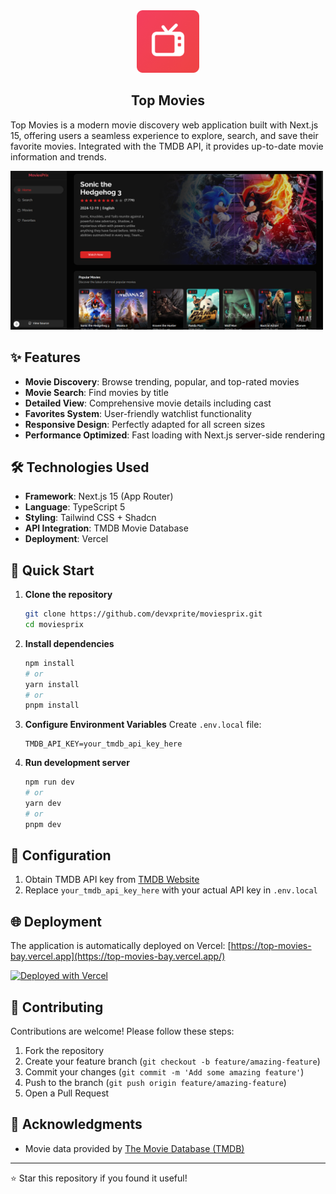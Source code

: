 <!-- # 🎬 MoviesPrix - Movie Exploration Platform

[![Live Demo](https://img.shields.io/badge/demo-live-brightgreen)](https://moviesprix.vercel.app)
[![GitHub stars](https://img.shields.io/github/stars/devxprite/moviesprix)](https://github.com/devxprite/moviesprix/stargazers)
[![Next.js](https://img.shields.io/badge/Next.js-15.0.0-black)](https://nextjs.org/)
[![TypeScript](https://img.shields.io/badge/TypeScript-5.0.0-blue)](https://www.typescriptlang.org/) -->

<div align="center">
    <img src="./public/android-chrome-192x192.png" alt="TopMovies" width="100" />
  <h2>Top Movies</h2>
  <!-- <a href="https://moviesprix.netlify.app/" target="_blank">➥ Live Demo</a> -->
    
</div>

<!-- ## About -->

Top Movies is a modern movie discovery web application built with Next.js 15, offering users a seamless experience to explore, search, and save their favorite movies. Integrated with the TMDB API, it provides up-to-date movie information and trends.

 <img src="./public/banner.png" alt="Top Movies" width="500" />

## ✨ Features

-   **Movie Discovery**: Browse trending, popular, and top-rated movies
-   **Movie Search**: Find movies by title
-   **Detailed View**: Comprehensive movie details including cast
-   **Favorites System**: User-friendly watchlist functionality
-   **Responsive Design**: Perfectly adapted for all screen sizes
-   **Performance Optimized**: Fast loading with Next.js server-side rendering

## 🛠 Technologies Used

-   **Framework**: Next.js 15 (App Router)
-   **Language**: TypeScript 5
-   **Styling**: Tailwind CSS + Shadcn
-   **API Integration**: TMDB Movie Database
-   **Deployment**: Vercel

## 🚀 Quick Start

1. **Clone the repository**

    ```bash
    git clone https://github.com/devxprite/moviesprix.git
    cd moviesprix
    ```

2. **Install dependencies**

    ```bash
    npm install
    # or
    yarn install
    # or
    pnpm install
    ```

3. **Configure Environment Variables**
   Create `.env.local` file:

    ```env
    TMDB_API_KEY=your_tmdb_api_key_here
    ```

4. **Run development server**
    ```bash
    npm run dev
    # or
    yarn dev
    # or
    pnpm dev
    ```

## 🔧 Configuration

1. Obtain TMDB API key from [TMDB Website](https://www.themoviedb.org/settings/api)
2. Replace `your_tmdb_api_key_here` with your actual API key in `.env.local`

## 🌐 Deployment

The application is automatically deployed on Vercel:
[https://top-movies-bay.vercel.app](https://top-movies-bay.vercel.app/)

[![Deployed with Vercel](https://vercel.com/button)](https://vercel.com/new)

## 🤝 Contributing

Contributions are welcome! Please follow these steps:

1. Fork the repository
2. Create your feature branch (`git checkout -b feature/amazing-feature`)
3. Commit your changes (`git commit -m 'Add some amazing feature'`)
4. Push to the branch (`git push origin feature/amazing-feature`)
5. Open a Pull Request

## 🙏 Acknowledgments

-   Movie data provided by [The Movie Database (TMDB)](https://www.themoviedb.org/)

---

⭐ Star this repository if you found it useful!
